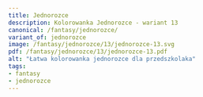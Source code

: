 ```yaml
---
title: Jednorozce
description: Kolorowanka Jednorozce - wariant 13
canonical: /fantasy/jednorozce/
variant_of: jednorozce
image: /fantasy/jednorozce/13/jednorozce-13.svg
pdf: /fantasy/jednorozce/13/jednorozce-13.pdf
alt: "Łatwa kolorowanka jednorozce dla przedszkolaka"
tags:
- fantasy
- jednorozce
---
```

